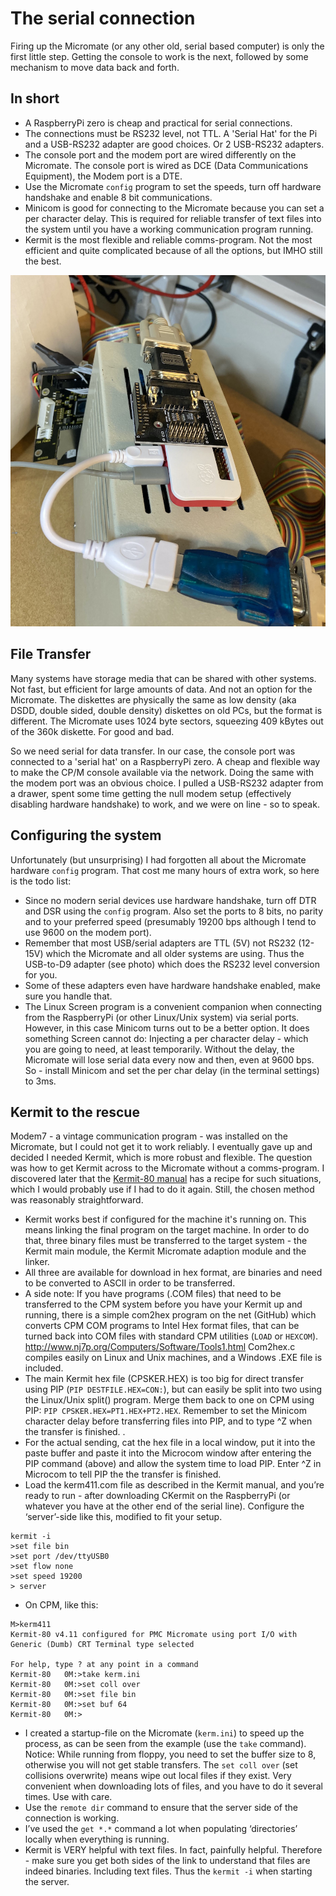 # The serial connection
Firing up the Micromate (or any other old, serial based computer) is only the first little step. Getting the console to work is the next, followed by some mechanism to move data back and forth.

## In short
- A RaspberryPi zero is cheap and practical for serial connections. 
- The connections must be RS232 level, not TTL. A 'Serial Hat' for the Pi and a USB-RS232 adapter are good choices. Or 2 USB-RS232 adapters.
- The console port and the modem port are wired differently on the Micromate. The console port is wired as DCE (Data Communications Equipment), the Modem port is a DTE.
- Use the Micromate `config` program to set the speeds, turn off hardware handshake and enable 8 bit communications.
- Minicom is good for connecting to the Micromate because you can set a per character delay. This is required for reliable transfer of text files into the system until you have a working communication program running.
- Kermit is the most flexible and reliable comms-program. Not the most efficient and quite complicated because of all the options, but IMHO still the best.

![Micromate setup with RaspberryPi Zero](https://github.com/Mellvik/micromate/blob/main/docs/img/IMG_6586.jpeg)

## File Transfer 

Many systems have storage media that can be shared with other systems. Not fast, but efficient for large amounts of data. And not an option for the Micromate. 
The diskettes are physically the same as low density (aka DSDD, double sided, double density) diskettes on old PCs, but the format is different. The Micromate uses 1024 byte sectors, squeezing 409 kBytes out of the 360k diskette. For good and bad.

So we need serial for data transfer. In our case, the console port was connected to a 'serial hat' on a RaspberryPi zero. A cheap and  flexible way to make the CP/M console available via the network. Doing the same with the modem port was an obvious choice. I pulled a USB-RS232 adapter from a drawer, spent some time getting the null modem setup (effectively disabling hardware handshake) to work, and we were on line - so to speak. 

## Configuring the system
Unfortunately (but unsurprising) I had forgotten all about the Micromate hardware `config` program. That cost me many hours of extra work, so here is the todo list:
- Since no modern serial devices use hardware handshake, turn off DTR and DSR using the `config` program. Also set the ports to 8 bits, no parity and to your preferred speed (presumably 19200 bps although I tend to use 9600 on the modem port).
- Remember that most USB/serial adapters are TTL (5V) not RS232 (12-15V) which the Micromate and all older systems are using. Thus the USB-to-D9 adapter (see photo) which does the RS232 level conversion for you. 
- Some of these adapters even have hardware handshake enabled, make sure you handle that.
- The Linux Screen program is a convenient companion when connecting from the RaspberryPi (or other Linux/Unix system) via serial ports. However, in this case Minicom turns out to be a better option. It does something Screen cannot do: Injecting a per character delay - which you are going to need, at least temporarily. Without the delay, the Micromate will lose serial data every now and then, even at 9600 bps. So - install Minicom and set the per char delay (in the terminal settings) to 3ms.

## Kermit to the rescue
Modem7 - a vintage communication program - was installed on the Micromate, but I could not get it to work reliably. I eventually gave up and decided I needed Kermit, which is more robust and flexible. The question was how to get Kermit across to the Micromate without a comms-program. I discovered later that the [Kermit-80 manual](ftp://ftp.columbia.edu/kermit/cpm80/cpkerm.pdf) has a recipe for such situations, which I would probably use if I had to do it again. Still, the chosen method was reasonably straightforward.

- Kermit works best if configured for the machine it's running on. This means linking the final program on the target machine. In order to do that, three binary files must be transferred to the target system - the Kermit main module, the Kermit Micromate adaption module and the linker. 
- All three are available for download in hex format, are binaries and need to be converted to ASCII in order to be transferred.
- A side note: If you have programs (.COM files) that need to be transferred to the CPM system before you have your Kermit up and running, there is a simple com2hex program on the net (GitHub) which converts CPM COM programs to Intel Hex format files, that can be turned back into COM files with standard CPM utilities (`LOAD` or `HEXCOM`). http://www.nj7p.org/Computers/Software/Tools1.html Com2hex.c compiles easily on Linux and Unix machines, and a Windows .EXE file is included.
- The main Kermit hex file (CPSKER.HEX) is too big for direct transfer using PIP (`PIP DESTFILE.HEX=CON:`), but can easily be split into two using the Linux/Unix split() program. Merge them back to one on CPM using PIP: `PIP CPSKER.HEX=PT1.HEX+PT2.HEX`. Remember to set the Minicom character delay before transferring files into PIP, and to type ^Z when the transfer is finished. .
- For the actual sending, cat the hex file in a local window, put it into the paste buffer and paste it into the Microcom window after entering the PIP command (above) and allow the system time to load PIP. Enter ^Z in Microcom to tell PIP the the transfer is finished.
- Load the kerm411.com file as described in the Kermit manual, and you’re ready to run - after downloading CKermit on the RaspberryPi (or whatever you have at the other end of the serial line). Configure the ‘server’-side like this, modified to fit your setup.
```
kermit -i
>set file bin
>set port /dev/ttyUSB0
>set flow none
>set speed 19200
> server
```
- On CPM, like this:
```
M>kerm411
Kermit-80 v4.11 configured for PMC Micromate using port I/O with Generic (Dumb) CRT Terminal type selected 

For help, type ? at any point in a command
Kermit-80   0M:>take kerm.ini
Kermit-80   0M:>set coll over
Kermit-80   0M:>set file bin
Kermit-80   0M:>set buf 64
Kermit-80   0M:>
```
- I created a startup-file on the Micromate (`kerm.ini`) to speed up the process, as can be seen from the example (use the `take` command). Notice: While running from floppy, you need to set the buffer size to 8, otherwise you will not get stable transfers. The `set coll over` (set collisions overwrite) means wipe out local files if they exist. Very convenient when downloading lots of files, and you have to do it several times. Use with care.
- Use the `remote dir` command to ensure that the server side of the connection is working.
- I’ve used the `get *.*` command a lot when populating ‘directories’ locally when everything is running.
- Kermit is VERY helpful with text files. In fact, painfully helpful. Therefore - make sure you get both sides of the link to understand that files are indeed binaries. Including text files. Thus the `kermit -i` when starting the server.

